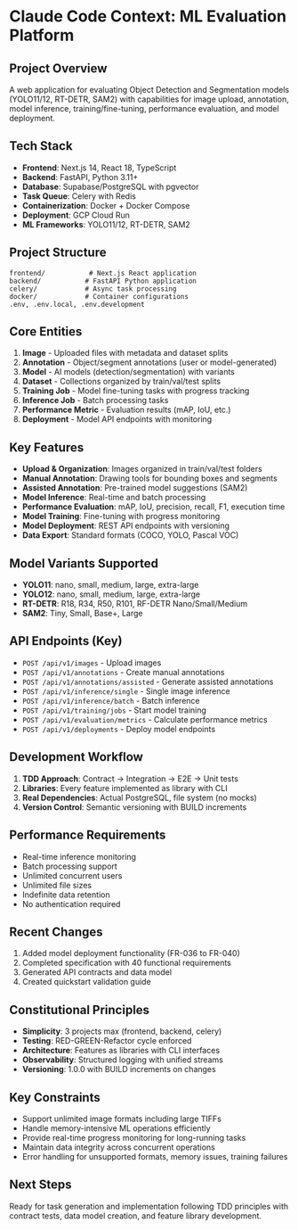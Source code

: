 # Claude Code Context: ML Evaluation Platform

## Project Overview
A web application for evaluating Object Detection and Segmentation models (YOLO11/12, RT-DETR, SAM2) with capabilities for image upload, annotation, model inference, training/fine-tuning, performance evaluation, and model deployment.

## Tech Stack
- **Frontend**: Next.js 14, React 18, TypeScript
- **Backend**: FastAPI, Python 3.11+
- **Database**: Supabase/PostgreSQL with pgvector
- **Task Queue**: Celery with Redis
- **Containerization**: Docker + Docker Compose
- **Deployment**: GCP Cloud Run
- **ML Frameworks**: YOLO11/12, RT-DETR, SAM2

## Project Structure
```
frontend/           # Next.js React application
backend/           # FastAPI Python application
celery/            # Async task processing
docker/            # Container configurations
.env, .env.local, .env.development
```

## Core Entities
1. **Image** - Uploaded files with metadata and dataset splits
2. **Annotation** - Object/segment annotations (user or model-generated)
3. **Model** - AI models (detection/segmentation) with variants
4. **Dataset** - Collections organized by train/val/test splits
5. **Training Job** - Model fine-tuning tasks with progress tracking
6. **Inference Job** - Batch processing tasks
7. **Performance Metric** - Evaluation results (mAP, IoU, etc.)
8. **Deployment** - Model API endpoints with monitoring

## Key Features
- **Upload & Organization**: Images organized in train/val/test folders
- **Manual Annotation**: Drawing tools for bounding boxes and segments
- **Assisted Annotation**: Pre-trained model suggestions (SAM2)
- **Model Inference**: Real-time and batch processing
- **Performance Evaluation**: mAP, IoU, precision, recall, F1, execution time
- **Model Training**: Fine-tuning with progress monitoring
- **Model Deployment**: REST API endpoints with versioning
- **Data Export**: Standard formats (COCO, YOLO, Pascal VOC)

## Model Variants Supported
- **YOLO11**: nano, small, medium, large, extra-large
- **YOLO12**: nano, small, medium, large, extra-large  
- **RT-DETR**: R18, R34, R50, R101, RF-DETR Nano/Small/Medium
- **SAM2**: Tiny, Small, Base+, Large

## API Endpoints (Key)
- `POST /api/v1/images` - Upload images
- `POST /api/v1/annotations` - Create manual annotations
- `POST /api/v1/annotations/assisted` - Generate assisted annotations
- `POST /api/v1/inference/single` - Single image inference
- `POST /api/v1/inference/batch` - Batch inference
- `POST /api/v1/training/jobs` - Start model training
- `POST /api/v1/evaluation/metrics` - Calculate performance metrics
- `POST /api/v1/deployments` - Deploy model endpoints

## Development Workflow
1. **TDD Approach**: Contract → Integration → E2E → Unit tests
2. **Libraries**: Every feature implemented as library with CLI
3. **Real Dependencies**: Actual PostgreSQL, file system (no mocks)
4. **Version Control**: Semantic versioning with BUILD increments

## Performance Requirements
- Real-time inference monitoring
- Batch processing support
- Unlimited concurrent users
- Unlimited file sizes
- Indefinite data retention
- No authentication required

## Recent Changes
1. Added model deployment functionality (FR-036 to FR-040)
2. Completed specification with 40 functional requirements
3. Generated API contracts and data model
4. Created quickstart validation guide

## Constitutional Principles
- **Simplicity**: 3 projects max (frontend, backend, celery)
- **Testing**: RED-GREEN-Refactor cycle enforced
- **Architecture**: Features as libraries with CLI interfaces
- **Observability**: Structured logging with unified streams
- **Versioning**: 1.0.0 with BUILD increments on changes

## Key Constraints
- Support unlimited image formats including large TIFFs
- Handle memory-intensive ML operations efficiently
- Provide real-time progress monitoring for long-running tasks
- Maintain data integrity across concurrent operations
- Error handling for unsupported formats, memory issues, training failures

## Next Steps
Ready for task generation and implementation following TDD principles with contract tests, data model creation, and feature library development.